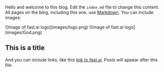 Hello and welcome to this blog. Edit the `index.md` file to change this content. All pages on the blog, including this one, use [Markdown](https://guides.github.com/features/mastering-markdown/). You can include images:
<div style="display:inline-block">
  ![Image of fast.ai logo](images/logo.png)
  ![Image of fast.ai logo](images/God.png)
</div>

  
## This is a title

And you can include links, like this [link to fast.ai](https://www.fast.ai). Posts will appear after this file. 
